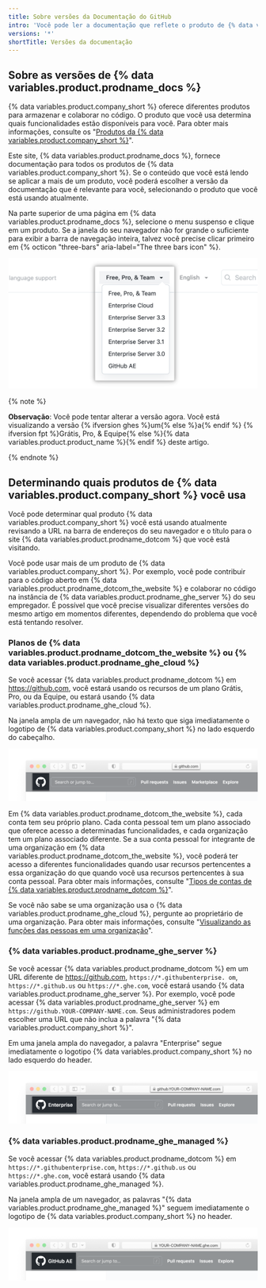 ```yaml
---
title: Sobre versões da Documentação do GitHub
intro: 'Você pode ler a documentação que reflete o produto de {% data variables.product.company_short %} que você está usando atualmente.'
versions: '*'
shortTitle: Versões da documentação
---
```


## Sobre as versões de {% data variables.product.prodname_docs %}

{% data variables.product.company_short %} oferece diferentes produtos para armazenar e colaborar no código. O produto que você usa determina quais funcionalidades estão disponíveis para você. Para obter mais informações, consulte os "[Produtos da {% data variables.product.company_short %}](/get-started/learning-about-github/githubs-products)".

Este site, {% data variables.product.prodname_docs %}, fornece documentação para todos os produtos de {% data variables.product.company_short %}. Se o conteúdo que você está lendo se aplicar a mais de um produto, você poderá escolher a versão da documentação que é relevante para você, selecionando o produto que você está usando atualmente.

Na parte superior de uma página em {% data variables.product.prodname_docs %}, selecione o menu suspenso e clique em um produto. Se a janela do seu navegador não for grande o suficiente para exibir a barra de navegação inteira, talvez você precise clicar primeiro em {% octicon "three-bars" aria-label="The three bars icon" %}.

![Captura de tela do menu suspenso para escolher uma versão de {% data variables.product.prodname_docs %} para ver](/assets/images/help/docs/version-picker.png)

{% note %}

**Observação**: Você pode tentar alterar a versão agora. Você está visualizando a versão {% ifversion ghes %}um{% else %}a{% endif %} {% ifversion fpt %}Grátis, Pro, & Equipe{% else %}{% data variables.product.product_name %}{% endif %} deste artigo.

{% endnote %}

## Determinando quais produtos de {% data variables.product.company_short %} você usa

Você pode determinar qual produto {% data variables.product.company_short %} você está usando atualmente revisando a URL na barra de endereços do seu navegador e o título para o site {% data variables.product.prodname_dotcom %} que você está visitando.

Você pode usar mais de um produto de {% data variables.product.company_short %}. Por exemplo, você pode contribuir para o código aberto em {% data variables.product.prodname_dotcom_the_website %} e colaborar no código na instância de {% data variables.product.prodname_ghe_server %} do seu empregador. É possível que você precise visualizar diferentes versões do mesmo artigo em momentos diferentes, dependendo do problema que você está tentando resolver.

### Planos de {% data variables.product.prodname_dotcom_the_website %} ou {% data variables.product.prodname_ghe_cloud %}

Se você acessar {% data variables.product.prodname_dotcom %} em https://github.com, você estará usando os recursos de um plano Grátis, Pro, ou da Equipe, ou estará usando {% data variables.product.prodname_ghe_cloud %}.

Na janela ampla de um navegador, não há texto que siga imediatamente o logotipo de {% data variables.product.company_short %} no lado esquerdo do cabeçalho.

![Captura de tela da barra de endereços e o header de {% data variables.product.prodname_dotcom_the_website %} em um navegador](/assets/images/help/docs/header-dotcom.png)

Em {% data variables.product.prodname_dotcom_the_website %}, cada conta tem seu próprio plano. Cada conta pessoal tem um plano associado que oferece acesso a determinadas funcionalidades, e cada organização tem um plano associado diferente. Se a sua conta pessoal for integrante de uma organização em {% data variables.product.prodname_dotcom_the_website %}, você poderá ter acesso a diferentes funcionalidades quando usar recursos pertencentes a essa organização do que quando você usa recursos pertencentes à sua conta pessoal. Para obter mais informações, consulte "[Tipos de contas de {% data variables.product.prodname_dotcom %}](/get-started/learning-about-github/types-of-github-accounts)".

Se você não sabe se uma organização usa o {% data variables.product.prodname_ghe_cloud %}, pergunte ao proprietário de uma organização. Para obter mais informações, consulte "[Visualizando as funções das pessoas em uma organização](/account-and-profile/setting-up-and-managing-your-personal-account-on-github/managing-your-membership-in-organizations/viewing-peoples-roles-in-an-organization)".

### {% data variables.product.prodname_ghe_server %}

Se você acessar {% data variables.product.prodname_dotcom %} em um URL diferente de https://github.com, `https://*.githubenterprise. om`, `https://*.github.us` ou `https://*.ghe.com`, você estará usando {% data variables.product.prodname_ghe_server %}. Por exemplo, você pode acessar {% data variables.product.prodname_ghe_server %} em `https://github.YOUR-COMPANY-NAME.com`. Seus administradores podem escolher uma URL que não inclua a palavra "{% data variables.product.company_short %}".

Em uma janela ampla do navegador, a palavra "Enterprise" segue imediatamente o logotipo {% data variables.product.company_short %} no lado esquerdo do header.

![Captura de tela da barra de endereços e header {% data variables.product.prodname_ghe_server %} em um navegador](/assets/images/help/docs/header-ghes.png)

### {% data variables.product.prodname_ghe_managed %}

Se você acessar {% data variables.product.prodname_dotcom %} em `https://*.githubenterprise.com`, `https://*.github.us` ou `https://*.ghe.com`, você estará usando {% data variables.product.prodname_ghe_managed %}.

Na janela ampla de um navegador, as palavras "{% data variables.product.prodname_ghe_managed %}" seguem imediatamente o logotipo de {% data variables.product.company_short %} no header.

![Barra de endereços e header de {% data variables.product.prodname_ghe_managed %} em um navegador](/assets/images/help/docs/header-ghae.png)
